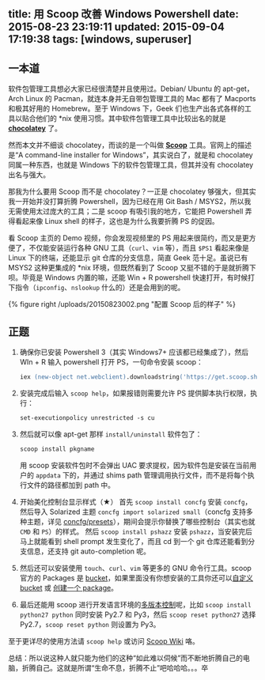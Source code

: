 title: 用 Scoop 改善 Windows Powershell
date: 2015-08-23 23:19:11
updated: 2015-09-04 17:19:38
tags: [windows, superuser]
---

## 一本道
软件包管理工具想必大家已经很清楚并且使用过。Debian/ Ubuntu 的 apt-get，Arch Linux 的 
Pacman，就连本身并无自带包管理工具的 Mac 都有了 Macports 和极其好用的 Homebrew。至于 
Windows 下，Geek 们也生产出各式各样的工具以贴合他们的 \*nix 
使用习惯。其中软件包管理工具中比较出名的就是 **[chocolatey](https://chocolatey.org/)** 了。

然而本文并不细谈 chocolatey，而谈的是一个叫做 **[Scoop](http://scoop.sh/)** 
工具。官网上的描述是“A command-line installer for Windows”，其实说白了，就是和 
chocolatey 同属一种东西，也就是 Windows 下的软件包管理工具，但其并没有 chocolatey 出名与强大。

那我为什么要用 Scoop 而不是 chocolatey？一正是 chocolatey 
够强大，但其实我一开始并没打算折腾 Powershell，因为已经在用 
Git Bash / MSYS2，所以我无需使用太过庞大的工具；二是 scoop 
有吸引我的地方，它能把 Powershell 弄得看起来像 Linux shell 
的样子，这也是为什么我要折腾 PS 的促因。

看 Scoop 主页的 Demo 视频，你会发现视频里的 PS 用起来很简约，而又是更方便了，不仅能安装运行各种 
GNU 工具（`curl`、`vim` 等），而且 `$PS1` 看起来像是 Linux 下的终端，还能显示 git 
仓库的分支信息，简直 Geek 范十足。虽说已有 MSYS2 这种更集成的 \*nix 环境，但既然看到了 
Scoop 又挺不错的于是就折腾下呗。毕竟是 Windows 内置的嘛，还能 Win + R powershell 
快速打开，有时候打下指令（`ipconfig`、`nslookup` 什么的）还是会用到的呢。

{% figure right /uploads/20150823002.png "配置 Scoop 后的样子" %}

## 正题
1. 确保你已安装 Powershell 3（其实 Windows7+ 应该都已经集成了），然后 WIn + R 输入 powershell 打开 PS，一句命令安装 scoop：
   ``` ps
   iex (new-object net.webclient).downloadstring('https://get.scoop.sh')
   ```

2. 安装完成后输入 `scoop help`，如果报错则需要允许 PS 提供脚本执行权限，执行：
   ``` ps
   set-executionpolicy unrestricted -s cu
   ```

3. 然后就可以像 apt-get 那样 `install/uninstall` 软件包了：
   ``` ps
   scoop install pkgname
   ```
   用 scoop 安装软件包时不会弹出 UAC 要求提权，因为软件包是安装在当前用户的 `appdata` 下的，并通过 shims path 管理调用执行文件，而不是将每个执行文件的路径都加到 path 中。

4. 开始美化控制台显示样式（★）
   首先 `scoop install concfg` 安装 `concfg`，然后导入 Solarized 主题 `concfg import solarized small`（concfg 支持多种主题，详见 [concfg/presets](https://github.com/lukesampson/concfg/tree/master/presets)），期间会提示你替换了哪些控制台（其实也就 `CMD` 和 `PS`）的样式。
   然后 `scoop install pshazz` 安装 `pshazz`，当安装完后马上就能看到 shell prompt 发生变化了，而且 cd 到一个 git 仓库还能看到分支信息，还支持 git auto-completion 呢。

5. 然后还可以安装使用 `touch`、`curl`、`vim` 等更多的 GNU 命令行工具。scoop 官方的 Packages 是 [bucket](https://github.com/lukesampson/scoop/tree/master/bucket)，如果里面没有你想安装的工具你还可以[自定义 bucket](https://github.com/lukesampson/scoop/wiki/Buckets#creating-your-own-bucket) 或 [创建一个 package](https://github.com/lukesampson/scoop/wiki/Creating-an-app-manifest)。

6. 最后还能用 scoop 进行开发语言环境的[多版本控制](https://github.com/lukesampson/scoop/wiki/Switching-Ruby-and-Python-Versions)呢，比如 `scoop install python27 python` 同时安装 Py2.7 和 Py3，然后 `scoop reset python27` 选择 Py2.7，`scoop reset python` 则设置为 Py3。

至于更详尽的使用方法请 `scoop help` 或访问 [Scoop Wiki](https://github.com/lukesampson/scoop/wiki) 咯。

总结：所以说这种人就只能为他们的这种“如此难以伺候”而不断地折腾自己的电脑，折腾自己。这就是所谓“生命不息，折腾不止”吧哈哈哈。。。卒
